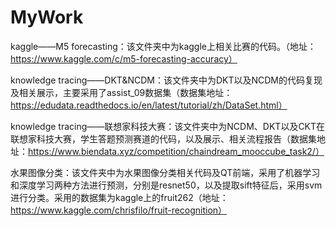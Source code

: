 # MyWork

kaggle——M5 forecasting：该文件夹中为kaggle上相关比赛的代码。（地址：https://www.kaggle.com/c/m5-forecasting-accuracy）

knowledge tracing——DKT&NCDM：该文件夹中为DKT以及NCDM的代码复现及相关展示，主要采用了assist_09数据集（数据集地址：https://edudata.readthedocs.io/en/latest/tutorial/zh/DataSet.html）

knowledge tracing——联想家科技大赛：该文件夹中为NCDM、DKT以及CKT在联想家科技大赛，学生答题预测赛道的代码，以及展示、相关流程报告（数据集地址：https://www.biendata.xyz/competition/chaindream_mooccube_task2/）

水果图像分类：该文件夹中为水果图像分类相关代码及QT前端，采用了机器学习和深度学习两种方法进行预测，分别是resnet50，以及提取sift特征后，采用svm进行分类。采用的数据集为kaggle上的fruit262（地址：https://www.kaggle.com/chrisfilo/fruit-recognition）

